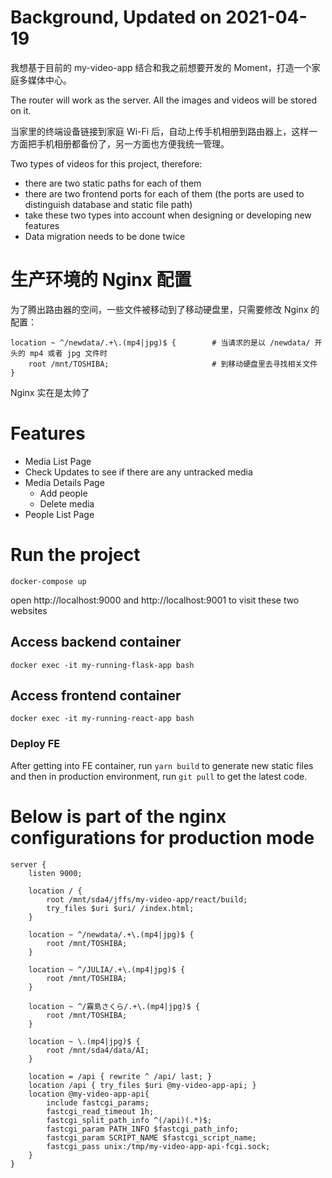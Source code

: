 # Background, Updated on 2021-04-19
我想基于目前的 my-video-app 结合和我之前想要开发的 Moment，打造一个家庭多媒体中心。

The router will work as the server. All the images and videos will be stored on it.

当家里的终端设备链接到家庭 Wi-Fi 后，自动上传手机相册到路由器上，这样一方面把手机相册都备份了，另一方面也方便我统一管理。

Two types of videos for this project, therefore:
* there are two static paths for each of them
* there are two frontend ports for each of them (the ports are used to distinguish database and static file path)
* take these two types into account when designing or developing new features
* Data migration needs to be done twice

# 生产环境的 Nginx 配置
为了腾出路由器的空间，一些文件被移动到了移动硬盘里，只需要修改 Nginx 的配置：
```
location ~ ^/newdata/.+\.(mp4|jpg)$ {        # 当请求的是以 /newdata/ 开头的 mp4 或者 jpg 文件时
    root /mnt/TOSHIBA;                       # 到移动硬盘里去寻找相关文件
}
```
Nginx 实在是太帅了

# Features
* Media List Page
* Check Updates to see if there are any untracked media
* Media Details Page
  * Add people
  * Delete media
* People List Page

# Run the project 
```
docker-compose up
```
open http://localhost:9000 and http://localhost:9001 to visit these two websites

## Access backend container
```
docker exec -it my-running-flask-app bash
```

## Access frontend container
```
docker exec -it my-running-react-app bash
```

### Deploy FE
After getting into FE container, run `yarn build` to generate new static files and then in production environment, run `git pull` to get the latest code.

# Below is part of the nginx configurations for production mode
```
server {
    listen 9000;

    location / {
        root /mnt/sda4/jffs/my-video-app/react/build;
        try_files $uri $uri/ /index.html;
    }

    location ~ ^/newdata/.+\.(mp4|jpg)$ {
        root /mnt/TOSHIBA;
    }

    location ~ ^/JULIA/.+\.(mp4|jpg)$ {
        root /mnt/TOSHIBA;
    }

    location ~ ^/霧島さくら/.+\.(mp4|jpg)$ {
        root /mnt/TOSHIBA;
    }

    location ~ \.(mp4|jpg)$ {
        root /mnt/sda4/data/AI;
    }

    location = /api { rewrite ^ /api/ last; }
    location /api { try_files $uri @my-video-app-api; }
    location @my-video-app-api{
        include fastcgi_params;
        fastcgi_read_timeout 1h;
        fastcgi_split_path_info ^(/api)(.*)$;
        fastcgi_param PATH_INFO $fastcgi_path_info;
        fastcgi_param SCRIPT_NAME $fastcgi_script_name;
        fastcgi_pass unix:/tmp/my-video-app-api-fcgi.sock;
    }
}
```
